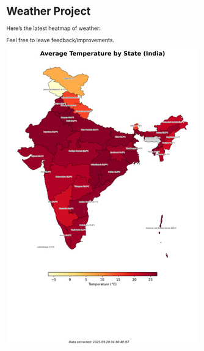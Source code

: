 # Weather Project

Here’s the latest heatmap of weather:

Feel free to leave feedback/improvements.

![India Heatmap](docs/assets/india_heatmap.png?v=CDDBF2)
